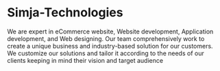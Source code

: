 # Simja-Technologies
We are expert in eCommerce website, Website development, Application development, and Web designing. Our team comprehensively work to create a unique business and industry-based solution for our customers. We customize our solutions and tailor it according to the needs of our clients keeping in mind their vision and target audience
